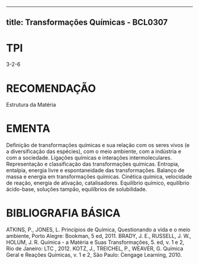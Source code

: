 
---
title: Transformações Químicas - BCL0307 
---

# TPI

3-2-6

# RECOMENDAÇÃO

Estrutura da Matéria

# EMENTA

Definição de transformações químicas e sua relação com os seres vivos (e a diversificação das espécies), com o meio ambiente, com a indústria e com a sociedade. Ligações químicas e interações intermoleculares. Representação e classificação das transformações químicas. Entropia, entalpia, energia livre e espontaneidade das transformações. Balanço de massa e energia em transformações químicas. Cinética química, velocidade de reação, energia de ativação, catalisadores. Equilíbrio químico, equilíbrio ácido-base, soluções tampão, equilíbrios de solubilidade.

# BIBLIOGRAFIA BÁSICA

ATKINS, P., JONES, L. Princípios de Química, Questionando a vida e o meio ambiente, Porto Alegre: Bookman, 5 ed, 2011.
BRADY, J. E., RUSSELL, J. W., HOLUM, J. R. Química - a Matéria e Suas Transformações, 5. ed, v. 1 e 2, Rio de Janeiro: LTC , 2012.
KOTZ, J., TREICHEL, P., WEAVER, G. Química Geral e Reações Químicas, v. 1 e 2, São Paulo: Cengage Learning, 2010.
        